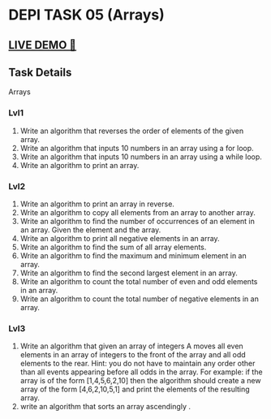 # DEPI TASK 05 (Arrays)

## [LIVE DEMO 🚀](https://mgonline86.github.io/depi_task5/)

## Task Details

Arrays

### Lvl1

1. Write an algorithm that reverses the order of elements of the given array.
2. Write an algorithm that inputs 10 numbers in an array using a for loop.
3. Write an algorithm that inputs 10 numbers in an array using a while loop.
4. Write an algorithm to print an array.

### Lvl2

1. Write an algorithm to print an array in reverse.
2. Write an algorithm to copy all elements from an array to another array.
3. Write an algorithm to find the number of occurrences of an element in an array. Given the element and the array.
4. Write an algorithm to print all negative elements in an array.
5. Write an algorithm to find the sum of all array elements.
6. Write an algorithm to find the maximum and minimum element in an array.
7. Write an algorithm to find the second largest element in an array.
8. Write an algorithm to count the total number of even and odd elements in an array.
9. Write an algorithm to count the total number of negative elements in an array.

### Lvl3

1. Write an algorithm that given an array of integers A moves all even elements in an array of integers to the front of the array and all odd elements to the rear. Hint: you do not have to maintain any order other than all events appearing before all odds in the array. For example: if the array is of the form [1,4,5,6,2,10] then the algorithm should create a new array of the form [4,6,2,10,5,1] and print the elements of the resulting array.
2. write an algorithm that sorts an array ascendingly .

